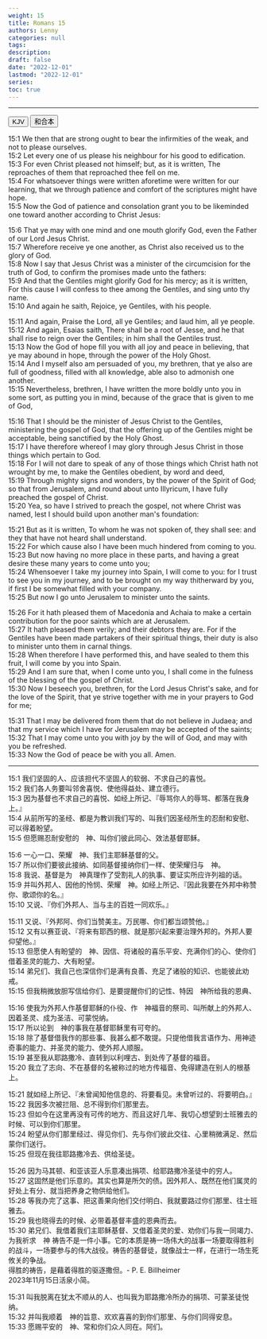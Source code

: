 ```yaml
---
weight: 15
title: Romans 15
authors: Lenny
categories: null
tags: 
description: 
draft: false
date: "2022-12-01"
lastmod: "2022-12-01"
series:
toc: true
---
```



<!--more-->
---


<!-- Tab links -->
<div class="tab">
  <button class="tablinks active" onclick="tablabel(event, 'english')">KJV</button>
  <button class="tablinks" onclick="tablabel(event, 'chinese')">和合本</button>

</div>

<!-- Tab content -->
<div id="english" class="tabcontent" style="display:block">

15:1 We then that are strong ought to bear the infirmities of the weak, and not to please ourselves.  
15:2 Let every one of us please his neighbour for his good to edification.  
15:3 For even Christ pleased not himself; but, as it is written, The reproaches of them that reproached thee fell on me.  
15:4 For whatsoever things were written aforetime were written for our learning, that we through patience and comfort of the scriptures might have hope.  
15:5 Now the God of patience and consolation grant you to be likeminded one toward another according to Christ Jesus:  

15:6 That ye may with one mind and one mouth glorify God, even the Father of our Lord Jesus Christ.  
15:7 Wherefore receive ye one another, as Christ also received us to the glory of God.  
15:8 Now I say that Jesus Christ was a minister of the circumcision for the truth of God, to confirm the promises made unto the fathers:  
15:9 And that the Gentiles might glorify God for his mercy; as it is written, For this cause I will confess to thee among the Gentiles, and sing unto thy name.  
15:10 And again he saith, Rejoice, ye Gentiles, with his people.  

15:11 And again, Praise the Lord, all ye Gentiles; and laud him, all ye people.  
15:12 And again, Esaias saith, There shall be a root of Jesse, and he that shall rise to reign over the Gentiles; in him shall the Gentiles trust.  
15:13 Now the God of hope fill you with all joy and peace in believing, that ye may abound in hope, through the power of the Holy Ghost.  
15:14 And I myself also am persuaded of you, my brethren, that ye also are full of goodness, filled with all knowledge, able also to admonish one another.  
15:15 Nevertheless, brethren, I have written the more boldly unto you in some sort, as putting you in mind, because of the grace that is given to me of God,  

15:16 That I should be the minister of Jesus Christ to the Gentiles, ministering the gospel of God, that the offering up of the Gentiles might be acceptable, being sanctified by the Holy Ghost.  
15:17 I have therefore whereof I may glory through Jesus Christ in those things which pertain to God.  
15:18 For I will not dare to speak of any of those things which Christ hath not wrought by me, to make the Gentiles obedient, by word and deed,  
15:19 Through mighty signs and wonders, by the power of the Spirit of God; so that from Jerusalem, and round about unto Illyricum, I have fully preached the gospel of Christ.  
15:20 Yea, so have I strived to preach the gospel, not where Christ was named, lest I should build upon another man's foundation:  

15:21 But as it is written, To whom he was not spoken of, they shall see: and they that have not heard shall understand.  
15:22 For which cause also I have been much hindered from coming to you.  
15:23 But now having no more place in these parts, and having a great desire these many years to come unto you;  
15:24 Whensoever I take my journey into Spain, I will come to you: for I trust to see you in my journey, and to be brought on my way thitherward by you, if first I be somewhat filled with your company.  
15:25 But now I go unto Jerusalem to minister unto the saints.  

15:26 For it hath pleased them of Macedonia and Achaia to make a certain contribution for the poor saints which are at Jerusalem.  
15:27 It hath pleased them verily; and their debtors they are. For if the Gentiles have been made partakers of their spiritual things, their duty is also to minister unto them in carnal things.  
15:28 When therefore I have performed this, and have sealed to them this fruit, I will come by you into Spain.  
15:29 And I am sure that, when I come unto you, I shall come in the fulness of the blessing of the gospel of Christ.  
15:30 Now I beseech you, brethren, for the Lord Jesus Christ's sake, and for the love of the Spirit, that ye strive together with me in your prayers to God for me;  

15:31 That I may be delivered from them that do not believe in Judaea; and that my service which I have for Jerusalem may be accepted of the saints;  
15:32 That I may come unto you with joy by the will of God, and may with you be refreshed.  
15:33 Now the God of peace be with you all. Amen.  
</div>

---
<div id="chinese" class="tabcontent" >

15:1 我们坚固的人、应该担代不坚固人的软弱、不求自己的喜悦。  
15:2 我们各人务要叫邻舍喜悦、使他得益处、建立德行。  
15:3 因为基督也不求自己的喜悦、如经上所记、『辱骂你人的辱骂、都落在我身上。』  
15:4 从前所写的圣经、都是为教训我们写的、叫我们因圣经所生的忍耐和安慰、可以得着盼望。  
15:5 但愿赐忍耐安慰的　神、叫你们彼此同心、效法基督耶稣。  

15:6 一心一口、荣耀　神、我们主耶稣基督的父。  
15:7 所以你们要彼此接纳、如同基督接纳你们一样、使荣耀归与　神。  
15:8 我说、基督是为　神真理作了受割礼人的执事、要证实所应许列祖的话。  
15:9 并叫外邦人、因他的怜悯、荣耀　神。如经上所记、『因此我要在外邦中称赞你、歌颂你的名。』  
15:10 又说、『你们外邦人、当与主的百姓一同欢乐。』  

15:11 又说、『外邦阿、你们当赞美主。万民哪、你们都当颂赞他。』  
15:12 又有以赛亚说、『将来有耶西的根、就是那兴起来要治理外邦的。外邦人要仰望他。』  
15:13 但愿使人有盼望的　神、因信、将诸般的喜乐平安、充满你们的心、使你们借着圣灵的能力、大有盼望。  
15:14 弟兄们、我自己也深信你们是满有良善、充足了诸般的知识、也能彼此劝戒。  
15:15 但我稍微放胆写信给你们、是要提醒你们的记性、特因　神所给我的恩典、  

15:16 使我为外邦人作基督耶稣的仆役、作　神福音的祭司、叫所献上的外邦人、因着圣灵、成为圣洁、可蒙悦纳。  
15:17 所以论到　神的事我在基督耶稣里有可夸的。  
15:18 除了基督借我作的那些事、我甚么都不敢提。只提他借我言语作为、用神迹奇事的能力、并圣灵的能力、使外邦人顺服。  
15:19 甚至我从耶路撒冷、直转到以利哩古、到处传了基督的福音。  
15:20 我立了志向、不在基督的名被称过的地方传福音、免得建造在别人的根基上。  

15:21 就如经上所记、『未曾闻知他信息的、将要看见。未曾听过的、将要明白。』  
15:22 我因多次被拦阻、总不得到你们那里去。  
15:23 但如今在这里再没有可传的地方、而且这好几年、我切心想望到士班雅去的时候、可以到你们那里。  
15:24 盼望从你们那里经过、得见你们、先与你们彼此交往、心里稍微满足、然后蒙你们送行。  
15:25 但现在我往耶路撒冷去、供给圣徒。  

15:26 因为马其顿、和亚该亚人乐意凑出捐项、给耶路撒冷圣徒中的穷人。  
15:27 这固然是他们乐意的。其实也算是所欠的债。因外邦人、既然在他们属灵的好处上有分、就当把养身之物供给他们。  
15:28 等我办完了这事、把这善果向他们交付明白、我就要路过你们那里、往士班雅去。  
15:29 我也晓得去的时候、必带着基督丰盛的恩典而去。  
15:30 弟兄们、我借着我们主耶稣基督、又借着圣灵的爱、劝你们与我一同竭力、为我祈求　神<label for="求" class="margin-toggle sidenote-number"></label><span class="sidenote">
祷告不是一件小事。它的本质是祷一场伟大的战事一场要取得胜利的战斗，一场要参与的伟大战役。祷告的基督徒，就像战士一样，在进行一场生死攸关的争战。
<br>得胜的祷告，是藉着得胜的驱逐撒但。- P. E. Billheimer
<br>2023年11月15日活泉小简</span>。  

15:31 叫我脱离在犹太不顺从的人、也叫我为耶路撒冷所办的捐项、可蒙圣徒悦纳。  
15:32 并叫我顺着　神的旨意、欢欢喜喜的到你们那里、与你们同得安息。  
15:33 愿赐平安的　神、常和你们众人同在。阿们。  
</div>


